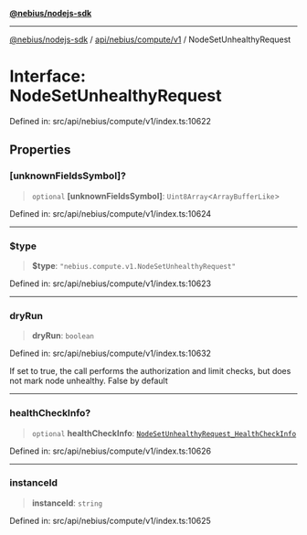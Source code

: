 [**@nebius/nodejs-sdk**](../../../../../README.md)

***

[@nebius/nodejs-sdk](../../../../../README.md) / [api/nebius/compute/v1](../README.md) / NodeSetUnhealthyRequest

# Interface: NodeSetUnhealthyRequest

Defined in: src/api/nebius/compute/v1/index.ts:10622

## Properties

### \[unknownFieldsSymbol\]?

> `optional` **\[unknownFieldsSymbol\]**: `Uint8Array`\<`ArrayBufferLike`\>

Defined in: src/api/nebius/compute/v1/index.ts:10624

***

### $type

> **$type**: `"nebius.compute.v1.NodeSetUnhealthyRequest"`

Defined in: src/api/nebius/compute/v1/index.ts:10623

***

### dryRun

> **dryRun**: `boolean`

Defined in: src/api/nebius/compute/v1/index.ts:10632

If set to true, the call performs the authorization and limit checks, but does not mark node unhealthy.
 False by default

***

### healthCheckInfo?

> `optional` **healthCheckInfo**: [`NodeSetUnhealthyRequest_HealthCheckInfo`](NodeSetUnhealthyRequest_HealthCheckInfo.md)

Defined in: src/api/nebius/compute/v1/index.ts:10626

***

### instanceId

> **instanceId**: `string`

Defined in: src/api/nebius/compute/v1/index.ts:10625
